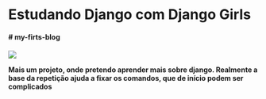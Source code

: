 
# Estudando Django com Django Girls
<h4> # my-firts-blog <h4>
<img src="https://pbs.twimg.com/media/E3dyCHWWYAIQTsF?format=jpg&name=360x360">
<p> Mais um projeto, onde pretendo aprender mais sobre django.
Realmente a base da repetição ajuda a fixar os comandos, que de início podem ser complicados<p>
